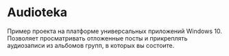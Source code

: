 # Audioteka
Пример проекта на платформе универсальных приложений Windows 10.  
Позволяет просматривать отложенные посты и прикреплять аудиозаписи из альбомов групп, в которых вы состоите.
